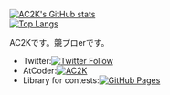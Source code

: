 
[![AC2K's GitHub stats](https://github-readme-stats.vercel.app/api?username=AC2-K)](https://github.com/anuraghazra/github-readme-stats)\
[![Top Langs](https://github-readme-stats.vercel.app/api/top-langs/?username=AC2-K&layout=compact)](https://github.com/anuraghazra/github-readme-stats)

AC2Kです。競プロerです。
- Twitter:[![Twitter Follow](https://img.shields.io/twitter/follow/ac2000_cp?style=social)](https://twitter.com/ac2000_cp) <br>
- AtCoder:[![AC2K](https://img.shields.io/endpoint?url=https%3A%2F%2Fatcoder-badges.now.sh%2Fapi%2Fatcoder%2Fjson%2FAC2K)](https://atcoder.jp/users/AC2K)
- Library for contests:[![GitHub Pages](https://img.shields.io/static/v1?label=GitHub+Pages&message=+&color=brightgreen&logo=github)](https://beet-aizu.github.io/library/) 
